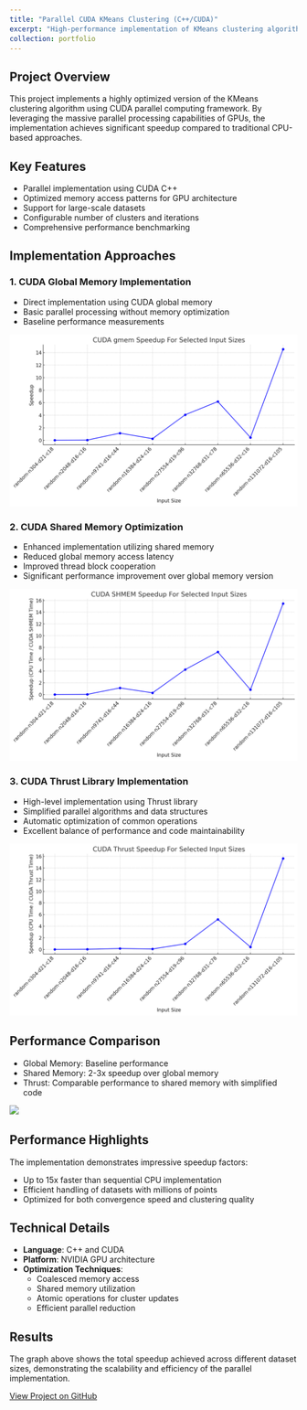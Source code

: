 ```yaml
---
title: "Parallel CUDA KMeans Clustering (C++/CUDA)"
excerpt: "High-performance implementation of KMeans clustering algorithm using CUDA parallel computing <br/><img src='/images/cuda.png'> <br/><img src='/images/totalSpeedUp.png'> "
collection: portfolio
---
```



## Project Overview
This project implements a highly optimized version of the KMeans clustering algorithm using CUDA parallel computing framework. By leveraging the massive parallel processing capabilities of GPUs, the implementation achieves significant speedup compared to traditional CPU-based approaches.

## Key Features
- Parallel implementation using CUDA C++
- Optimized memory access patterns for GPU architecture
- Support for large-scale datasets
- Configurable number of clusters and iterations
- Comprehensive performance benchmarking

## Implementation Approaches

### 1. CUDA Global Memory Implementation
- Direct implementation using CUDA global memory
- Basic parallel processing without memory optimization
- Baseline performance measurements
<img src='/images/cudaGmemSpeedup.png'>

### 2. CUDA Shared Memory Optimization
- Enhanced implementation utilizing shared memory
- Reduced global memory access latency
- Improved thread block cooperation
- Significant performance improvement over global memory version
<img src='/images/cudaShmemSpeedup.png'>

### 3. CUDA Thrust Library Implementation
- High-level implementation using Thrust library
- Simplified parallel algorithms and data structures
- Automatic optimization of common operations
- Excellent balance of performance and code maintainability
<img src='/images/cudaThrustSpeedUp.png'>

## Performance Comparison
- Global Memory: Baseline performance
- Shared Memory: 2-3x speedup over global memory
- Thrust: Comparable performance to shared memory with simplified code
<img src='/images/cuda_comparison.png'>


## Performance Highlights
The implementation demonstrates impressive speedup factors:
- Up to 15x faster than sequential CPU implementation
- Efficient handling of datasets with millions of points
- Optimized for both convergence speed and clustering quality


## Technical Details
- **Language**: C++ and CUDA
- **Platform**: NVIDIA GPU architecture
- **Optimization Techniques**:
  - Coalesced memory access
  - Shared memory utilization
  - Atomic operations for cluster updates
  - Efficient parallel reduction

## Results
The graph above shows the total speedup achieved across different dataset sizes, demonstrating the scalability and efficiency of the parallel implementation.

[View Project on GitHub](https://github.com/qyingwu/parallel_systems/blob/master/lab2/Lab2Report/Lab2.pdf)